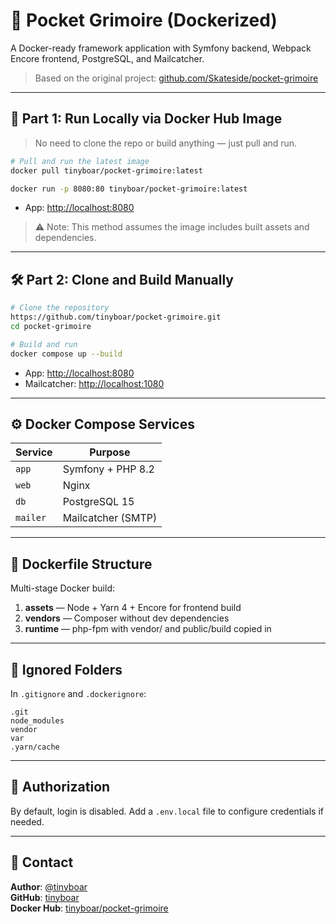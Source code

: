 # 📘 Pocket Grimoire (Dockerized)

A Docker-ready framework application with Symfony backend, Webpack Encore frontend, PostgreSQL, and Mailcatcher.

> Based on the original project: [github.com/Skateside/pocket-grimoire](https://github.com/Skateside/pocket-grimoire)

---

## 🚀 Part 1: Run Locally via Docker Hub Image

> No need to clone the repo or build anything — just pull and run.

```bash
# Pull and run the latest image
docker pull tinyboar/pocket-grimoire:latest

docker run -p 8080:80 tinyboar/pocket-grimoire:latest
```

* App: [http://localhost:8080](http://localhost:8080)

> ⚠️ Note: This method assumes the image includes built assets and dependencies.

---

## 🛠️ Part 2: Clone and Build Manually

```bash
# Clone the repository
https://github.com/tinyboar/pocket-grimoire.git
cd pocket-grimoire

# Build and run
docker compose up --build
```

* App: [http://localhost:8080](http://localhost:8080)
* Mailcatcher: [http://localhost:1080](http://localhost:1080)

---

## ⚙️ Docker Compose Services

| Service  | Purpose            |
| -------- | ------------------ |
| `app`    | Symfony + PHP 8.2  |
| `web`    | Nginx              |
| `db`     | PostgreSQL 15      |
| `mailer` | Mailcatcher (SMTP) |

---

## 🧱 Dockerfile Structure

Multi-stage Docker build:

1. **assets** — Node + Yarn 4 + Encore for frontend build
2. **vendors** — Composer without dev dependencies
3. **runtime** — php-fpm with vendor/ and public/build copied in

---

## 📁 Ignored Folders

In `.gitignore` and `.dockerignore`:

```
.git
node_modules
vendor
var
.yarn/cache
```

---

## 🔐 Authorization

By default, login is disabled. Add a `.env.local` file to configure credentials if needed.

---

## 🤝 Contact

**Author**: [@tinyboar](https://t.me/tinyboar)  
**GitHub**: [tinyboar](https://github.com/tinyboar)  
**Docker Hub**: [tinyboar/pocket-grimoire](https://hub.docker.com/r/tinyboar/pocket-grimoire)
